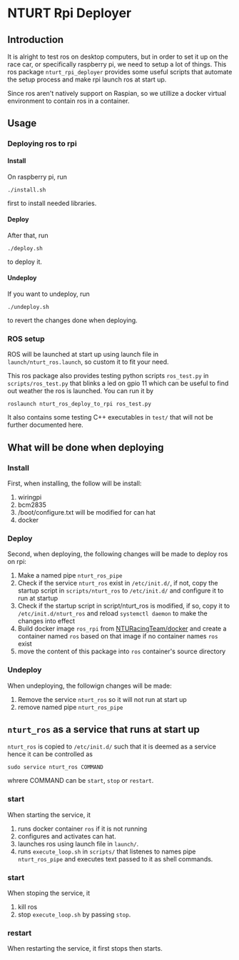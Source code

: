 # NTURT Rpi Deployer

## Introduction

It is alright to test ros on desktop computers, but in order to set it up on the race car, or specifically raspberry pi, we need to setup a lot of things. This ros package `nturt_rpi_deployer` provides some useful scripts that automate the setup process and make rpi launch ros at start up.

Since ros aren't natively support on Raspian, so we utillize a docker virtual environment to contain ros in a container.

## Usage

### Deploying ros to rpi

#### Install

On raspberry pi, run

```shell=
./install.sh
```

first to install needed libraries.

#### Deploy

After that, run

```shell=
./deploy.sh
```

to deploy it.

#### Undeploy

If you want to undeploy, run

```shell=
./undeploy.sh
```

to revert the changes done when deploying.

### ROS setup

ROS will be launched at start up using launch file in `launch/nturt_ros.launch`, so custom it to fit your need.

This ros package also provides testing python scripts `ros_test.py` in `scripts/ros_test.py` that blinks a led on gpio 11 which can be useful to find out weather the ros is launched. You can run it by

```shell=
roslaunch nturt_ros_deploy_to_rpi ros_test.py
```

It also contains some testing C++ executables in `test/` that will not be further documented here.

## What will be done when deploying

### Install

First, when installing, the follow will be install:

1. wiringpi
2. bcm2835
3. /boot/configure.txt will be modified for can hat
4. docker

### Deploy

Second, when deploying, the following changes will be made to deploy ros on rpi:

1. Make a named pipe `nturt_ros_pipe`
2. Check if the service `nturt_ros` exist in `/etc/init.d/`, if not, copy the startup script in `scripts/nturt_ros` to `/etc/init.d/` and configure it to run at startup
3. Check if the startup script in script/nturt_ros is modified, if so, copy it to `/etc/init.d/nturt_ros` and reload `systemctl daemon` to make the changes into effect
4. Build docker image `ros_rpi` from [NTURacingTeam/docker](https://github.com/NTURacingTeam/docker) and create a container named `ros` based on that image if no container names `ros` exist
5. move the content of this package into `ros` container's source directory

### Undeploy

When undeploying, the followign changes will be made:

1. Remove the service `nturt_ros` so it will not run at start up
2. remove named pipe `nturt_ros_pipe`

## `nturt_ros` as a service that runs at start up

`nturt_ros` is copied to `/etc/init.d/` such that it is deemed as a service hence it can be controlled as

```shell=
sudo service nturt_ros COMMAND
```

whrere COMMAND can be `start`, `stop` or `restart`.

### start

When starting the service, it

1. runs docker container `ros` if it is not running
2. configures and activates can hat.
3. launches ros using launch file in `launch/`.
4. runs `execute_loop.sh` in `scripts/` that listenes to names pipe `nturt_ros_pipe` and executes text passed to it as shell commands.

### start

When stoping the service, it

1. kill ros
2. stop `execute_loop.sh` by passing `stop`.

### restart

When restarting the service, it first stops then starts.

